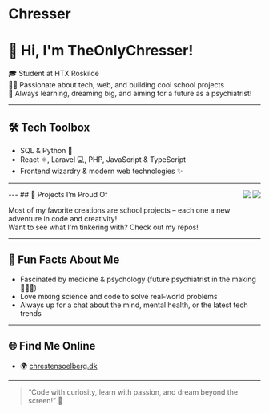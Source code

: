 # Chresser
# 👋 Hi, I'm TheOnlyChresser!

🎓 Student at HTX Roskilde  
🧑‍💻 Passionate about tech, web, and building cool school projects  
🌱 Always learning, dreaming big, and aiming for a future as a psychiatrist!

---

## 🛠️ Tech Toolbox

- SQL & Python 🐍
- React ⚛️, Laravel 💻, PHP, JavaScript & TypeScript
- Frontend wizardry & modern web technologies ✨

---
<div style="width: 100%;"><a>
  <img align="right" src="https://github-readme-stats.vercel.app/api/?username=theonlychresser&theme=gradient" />
</a>
<a>
  <img align="right" src="https://github-readme-stats.vercel.app/api/top-langs/?username=theonlychresser" />
</a></div>
---
## 🚀 Projects I’m Proud Of

Most of my favorite creations are school projects – each one a new adventure in code and creativity!  
Want to see what I'm tinkering with? Check out my repos!

---

## 🧠 Fun Facts About Me

- Fascinated by medicine & psychology (future psychiatrist in the making 👨‍⚕️🧠)
- Love mixing science and code to solve real-world problems
- Always up for a chat about the mind, mental health, or the latest tech trends

---

## 🌐 Find Me Online

- 🌍 [chrestensoelberg.dk](https://chrestensoelberg.dk)

---

> “Code with curiosity, learn with passion, and dream beyond the screen!” 🚀

